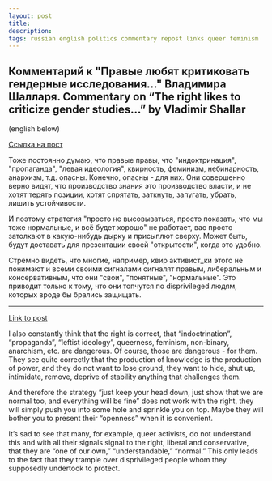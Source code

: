 ```yaml
---
layout: post
title: 
description: 
tags: russian english politics commentary repost links queer feminism
---
```


## Комментарий к "Правые любят критиковать гендерные исследования..." Владимира Шалларя. Commentary on “The right likes to criticize gender studies...” by Vladimir Shallar

(english below)

[Ссылка на пост](https://t.me/libertarian_theology/1996)

Тоже постоянно думаю, что правые правы, что "индоктринация", "пропаганда", "левая идеология", квирность, феминизм, небинарность, анархизм, т.д. опасны. Конечно, опасны - для них. Они совершенно верно видят, что производство знания это производство власти, и не хотят терять позиции, хотят спрятать, заткнуть, запугать, убрать, лишить устойчивости.

И поэтому стратегия "просто не высовываться, просто показать, что мы тоже нормальные, и всё будет хорошо" не работает, вас просто затолкают в какую-нибудь дырку и присыплют сверху. Может быть, будут доставать для презентации своей "открытости", когда это удобно.

Стрёмно видеть, что многие, например, квир активист_ки этого не понимают и всеми своими сигналами сигналят правым, либеральным и консервативным, что они "свои", "понятные", "нормальные". Это приводит только к тому, что они топчутся по disprivileged людям, которых вроде бы брались защищать.

---

[Link to post](https://t.me/libertarian_theology/1996)

I also constantly think that the right is correct, that “indoctrination”, “propaganda”, “leftist ideology”, queerness, feminism, non-binary, anarchism, etc. are dangerous. Of course, those are dangerous - for them. They see quite correctly that the production of knowledge is the production of power, and they do not want to lose ground, they want to hide, shut up, intimidate, remove, deprive of stability anything that challenges them.

And therefore the strategy “just keep your head down, just show that we are normal too, and everything will be fine” does not work with the right, they will simply push you into some hole and sprinkle you on top. Maybe they will bother you to present their “openness” when it is convenient.

It’s sad to see that many, for example, queer activists, do not understand this and with all their signals signal to the right, liberal and conservative, that they are “one of our own,” “understandable,” “normal.” This only leads to the fact that they trample over disprivileged people whom they supposedly undertook to protect.
